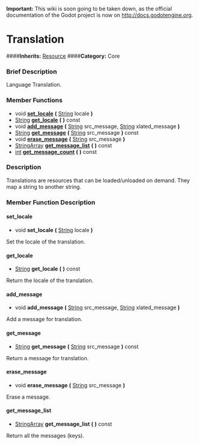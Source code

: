**Important:** This wiki is soon going to be taken down, as the official documentation of the Godot project is now on http://docs.godotengine.org.

#  Translation  
####**Inherits:** [Resource](class_resource)
####**Category:** Core

###  Brief Description  
Language Translation.

###  Member Functions 
  * void  **[set&#95;locale](#set_locale)**  **(** [String](class_string) locale  **)**
  * [String](class_string)  **[get&#95;locale](#get_locale)**  **(** **)** const
  * void  **[add&#95;message](#add_message)**  **(** [String](class_string) src_message, [String](class_string) xlated_message  **)**
  * [String](class_string)  **[get&#95;message](#get_message)**  **(** [String](class_string) src_message  **)** const
  * void  **[erase&#95;message](#erase_message)**  **(** [String](class_string) src_message  **)**
  * [StringArray](class_stringarray)  **[get&#95;message&#95;list](#get_message_list)**  **(** **)** const
  * [int](class_int)  **[get&#95;message&#95;count](#get_message_count)**  **(** **)** const

###  Description  
Translations are resources that can be loaded/unloaded on demand. They map a string to another string.

###  Member Function Description  

#### <a name="set_locale">set_locale</a>
  * void  **set&#95;locale**  **(** [String](class_string) locale  **)**

Set the locale of the translation.

#### <a name="get_locale">get_locale</a>
  * [String](class_string)  **get&#95;locale**  **(** **)** const

Return the locale of the translation.

#### <a name="add_message">add_message</a>
  * void  **add&#95;message**  **(** [String](class_string) src_message, [String](class_string) xlated_message  **)**

Add a message for translation.

#### <a name="get_message">get_message</a>
  * [String](class_string)  **get&#95;message**  **(** [String](class_string) src_message  **)** const

Return a message for translation.

#### <a name="erase_message">erase_message</a>
  * void  **erase&#95;message**  **(** [String](class_string) src_message  **)**

Erase a message.

#### <a name="get_message_list">get_message_list</a>
  * [StringArray](class_stringarray)  **get&#95;message&#95;list**  **(** **)** const

Return all the messages (keys).
